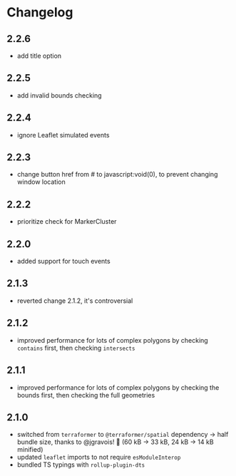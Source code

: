 # Changelog

## 2.2.6

- add title option

## 2.2.5

- add invalid bounds checking

## 2.2.4

- ignore Leaflet simulated events

## 2.2.3

- change button href from # to javascript:void(0), to prevent changing window location

## 2.2.2

- prioritize check for MarkerCluster

## 2.2.0

- added support for touch events

## 2.1.3

- reverted change 2.1.2, it's controversial

## 2.1.2

- improved performance for lots of complex polygons by checking `contains` first, then checking `intersects`

## 2.1.1

- improved performance for lots of complex polygons by checking the bounds first, then checking the full geometries

## 2.1.0

- switched from `terraformer` to `@terraformer/spatial` dependency -> half bundle size, thanks to @jgravois! 🎉 (60 kB -> 33 kB, 24 kB -> 14 kB minified)
- updated `leaflet` imports to not require `esModuleInterop`
- bundled TS typings with `rollup-plugin-dts`